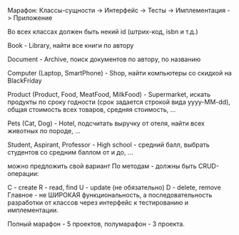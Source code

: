 Марафон: Классы-сущности -> Интерфейс -> Тесты -> Имплементация -> Приложение

Во всех класcах должен быть некий id (штрих-код, isbn и т.д.)

Book - Library, найти все книги по автору

Document - Archive, поиск документов по автору, по названию

Computer (Laptop, SmartPhone) - Shop, найти компьютеры со скидкой на BlackFriday

Product (Product, Food, MeatFood, MilkFood) - Supermarket, искать продукты по сроку годности (срок задается строкой вида yyyy-MM-dd), общая стоимость всех товаров, средняя стоимость, ...

Pets (Cat, Dog) - Hotel, подсчитать выручку от отеля, найти всех животных по породе, ...

Student, Aspirant, Professor - High school - средний балл, выбрать студентов со средним баллом от и до, ...

можно предложить свой вариант
По методам - должны быть CRUD-операции:

С - create
R - read, find
U - update (не обязательно)
D - delete, remove
Главное - не ШИРОКАЯ функциональность, а последовательность разработки от классов через интерфейс к тестированию и имплементации.

Полный марафон - 5 проектов, полумарафон - 3 проекта.